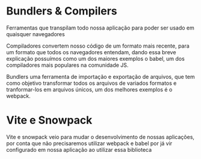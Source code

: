 # Bundlers & Compilers

Ferramentas que transpilam todo nossa aplicação para poder ser usado em quaisquer navegadores

Compiladores convertem nosso código de um formato mais recente, para um formato que todos os navegadores entendam, dando essa breve explicação possuímos como um dos maiores exemplos o babel, um dos compiladores mais populares na comunidade JS.

Bundlers uma ferramenta de importação e exportação de arquivos, que tem como objetivo transformar todos os arquivos de variados formatos e tranformar-los em arquivos únicos, um dos melhores exemplos é o webpack.

# Vite e Snowpack

Vite e snowpack veio para mudar o desenvolvimento de nossas aplicações, por conta que não precisaremos utilizar webpack e babel por já vir configurado em nossa aplicação ao utilizar essa biblioteca